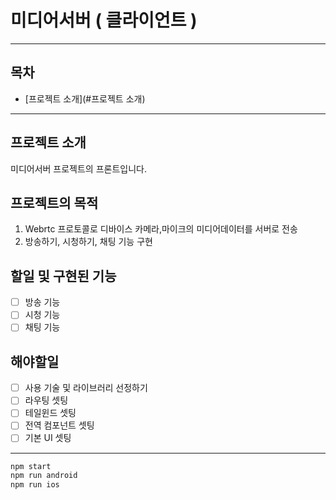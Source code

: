# 미디어서버 ( 클라이언트 )
- - -
## 목차
- [프로젝트 소개](#프로젝트 소개)
- - -
## 프로젝트 소개
미디어서버 프로젝트의 프론트입니다.

## 프로젝트의 목적 
1. Webrtc 프로토콜로 디바이스 카메라,마이크의 미디어데이터를 서버로 전송
2. 방송하기, 시청하기, 채팅 기능 구현

## 할일 및 구현된 기능
- [ ] 방송 기능
- [ ] 시청 기능
- [ ] 채팅 기능

## 해야할일
- [ ] 사용 기술 및 라이브러리 선정하기
- [ ] 라우팅 셋팅
- [ ] 테일윈드 셋팅
- [ ] 전역 컴포넌트 셋팅
- [ ] 기본 UI 셋팅

- - -
```bash
npm start
npm run android
npm run ios
```
